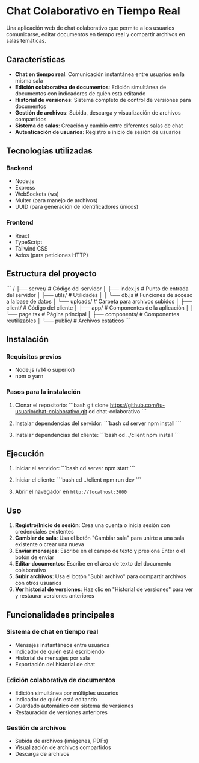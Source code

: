 # Chat Colaborativo en Tiempo Real

Una aplicación web de chat colaborativo que permite a los usuarios comunicarse, editar documentos en tiempo real y compartir archivos en salas temáticas.

## Características

- **Chat en tiempo real**: Comunicación instantánea entre usuarios en la misma sala
- **Edición colaborativa de documentos**: Edición simultánea de documentos con indicadores de quién está editando
- **Historial de versiones**: Sistema completo de control de versiones para documentos
- **Gestión de archivos**: Subida, descarga y visualización de archivos compartidos
- **Sistema de salas**: Creación y cambio entre diferentes salas de chat
- **Autenticación de usuarios**: Registro e inicio de sesión de usuarios

## Tecnologías utilizadas

### Backend
- Node.js
- Express
- WebSockets (ws)
- Multer (para manejo de archivos)
- UUID (para generación de identificadores únicos)

### Frontend
- React
- TypeScript
- Tailwind CSS
- Axios (para peticiones HTTP)

## Estructura del proyecto

\`\`\`
/
├── server/              # Código del servidor
│   ├── index.js         # Punto de entrada del servidor
│   ├── utils/           # Utilidades
│   │   └── db.js        # Funciones de acceso a la base de datos
│   └── uploads/         # Carpeta para archivos subidos
│
├── client/              # Código del cliente
│   ├── app/             # Componentes de la aplicación
│   │   └── page.tsx     # Página principal
│   ├── components/      # Componentes reutilizables
│   └── public/          # Archivos estáticos
\`\`\`

## Instalación

### Requisitos previos
- Node.js (v14 o superior)
- npm o yarn

### Pasos para la instalación

1. Clonar el repositorio:
\`\`\`bash
git clone https://github.com/tu-usuario/chat-colaborativo.git
cd chat-colaborativo
\`\`\`

2. Instalar dependencias del servidor:
\`\`\`bash
cd server
npm install
\`\`\`

3. Instalar dependencias del cliente:
\`\`\`bash
cd ../client
npm install
\`\`\`

## Ejecución

1. Iniciar el servidor:
\`\`\`bash
cd server
npm start
\`\`\`

2. Iniciar el cliente:
\`\`\`bash
cd ../client
npm run dev
\`\`\`

3. Abrir el navegador en `http://localhost:3000`

## Uso

1. **Registro/Inicio de sesión**: Crea una cuenta o inicia sesión con credenciales existentes
2. **Cambiar de sala**: Usa el botón "Cambiar sala" para unirte a una sala existente o crear una nueva
3. **Enviar mensajes**: Escribe en el campo de texto y presiona Enter o el botón de enviar
4. **Editar documentos**: Escribe en el área de texto del documento colaborativo
5. **Subir archivos**: Usa el botón "Subir archivo" para compartir archivos con otros usuarios
6. **Ver historial de versiones**: Haz clic en "Historial de versiones" para ver y restaurar versiones anteriores

## Funcionalidades principales

### Sistema de chat en tiempo real
- Mensajes instantáneos entre usuarios
- Indicador de quién está escribiendo
- Historial de mensajes por sala
- Exportación del historial de chat

### Edición colaborativa de documentos
- Edición simultánea por múltiples usuarios
- Indicador de quién está editando
- Guardado automático con sistema de versiones
- Restauración de versiones anteriores

### Gestión de archivos
- Subida de archivos (imágenes, PDFs)
- Visualización de archivos compartidos
- Descarga de archivos

